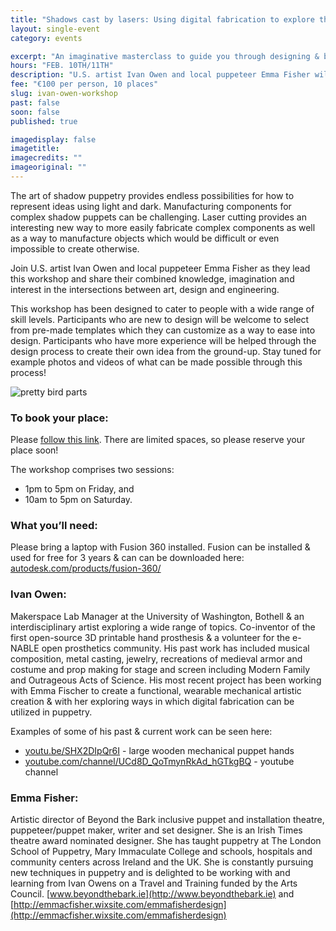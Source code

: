 ```yaml
---
title: "Shadows cast by lasers: Using digital fabrication to explore the beauty of light & movement"
layout: single-event
category: events

excerpt: "An imaginative masterclass to guide you through designing & building your own laser cut mechanical shadow puppets! For professionals and beginners alike."
hours: "FEB. 10TH/11TH"
description: "U.S. artist Ivan Owen and local puppeteer Emma Fisher will host an imaginative masterclass to guide you through designing & building your own laser cut mechanical shadow puppets! For professionals and beginners alike."
fee: "€100 per person, 10 places"
slug: ivan-owen-workshop
past: false
soon: false
published: true

imagedisplay: false
imagetitle:
imagecredits: ""
imageoriginal: ""
---
```


The art of shadow puppetry provides endless possibilities for how to represent ideas using light and dark. Manufacturing components for complex shadow puppets can be challenging. Laser cutting provides an interesting new way to more easily fabricate complex components as well as a way to manufacture objects which would be difficult or even impossible to create otherwise.

Join U.S. artist Ivan Owen and local puppeteer Emma Fisher as they lead this workshop and share their combined knowledge, imagination and interest in the intersections between art, design and engineering.

This workshop has been designed to cater to people with a wide range of skill levels. Participants who are new to design will be welcome to select from pre-made templates which they can customize as a way to ease into design. Participants who have more experience will be helped through the design process to create their own idea from the ground-up. Stay tuned for example photos and videos of what can be made possible through this process!

![pretty bird parts]({{site.url}}/collection_events/2017-02-10-EVENT-ivan-owen-workshop2.jpg)

### To book your place:
Please [follow this link](https://fablablimerick.ticketleap.com/workshop-ivan-owen/). There are limited spaces, so please reserve your place soon!

The workshop comprises two sessions:
 * 1pm to 5pm on Friday, and
 * 10am to 5pm on Saturday.

### What you’ll need:
Please bring a laptop with Fusion 360 installed. Fusion can be installed & used for free for 3 years & can can be downloaded here: [autodesk.com/products/fusion-360/](http://www.autodesk.com/products/fusion-360/)

### Ivan Owen:
Makerspace Lab Manager at the University of Washington, Bothell & an interdisciplinary artist exploring a wide range of topics. Co-inventor of the first open-source 3D printable hand prosthesis & a volunteer for the e-NABLE open prosthetics community. His past work has included musical composition, metal casting, jewelry, recreations of medieval armor and costume and prop making for stage and screen including Modern Family and Outrageous Acts of Science. His most recent project has been working with Emma Fischer to create a functional, wearable mechanical artistic creation & with her exploring ways in which digital fabrication can be utilized in puppetry.

Examples of some of his past & current work can be seen here:
* [youtu.be/SHX2DIpQr6I](https://youtu.be/SHX2DIpQr6I) - large wooden mechanical puppet hands
* [youtube.com/channel/UCd8D_QoTmynRkAd_hGTkgBQ](https://www.youtube.com/channel/UCd8D_QoTmynRkAd_hGTkgBQ) - youtube channel

### Emma Fisher:
Artistic director of Beyond the Bark inclusive puppet and installation theatre, puppeteer/puppet maker, writer and set designer. She is an Irish Times theatre award nominated designer. She has taught puppetry at The London School of Puppetry, Mary Immaculate College and schools, hospitals and community centers across Ireland and the UK. She is constantly pursuing new techniques in puppetry and is delighted to be working with and learning from Ivan Owens on a Travel and Training funded by the Arts Council. [www.beyondthebark.ie](http://www.beyondthebark.ie) and [http://emmacfisher.wixsite.com/emmafisherdesign](http://emmacfisher.wixsite.com/emmafisherdesign)
